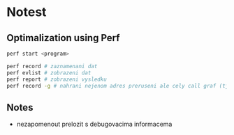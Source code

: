 # Notest

## Optimalization using Perf

```sh
perf start <program>

perf record # zaznamenani dat
perf evlist # zobrazeni dat
perf report # zobrazeni vysledku
perf record -g # nahrani nejenom adres preruseni ale cely call graf (tj. i z jake fce bylo co zavolano) - nefunguje dobre
```

## Notes

- nezapomenout prelozit s debugovacima informacema
